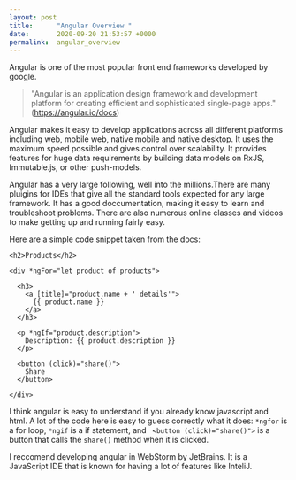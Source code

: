 ```yaml
---
layout: post
title:      "Angular Overview "
date:       2020-09-20 21:53:57 +0000
permalink:  angular_overview
---
```



Angular is one of the most popular front end frameworks developed by google.

> "Angular is an application design framework and development platform for creating efficient and sophisticated single-page apps." (https://angular.io/docs)
> 


Angular makes it easy to develop applications across all different platforms including web, mobile web, native mobile and native desktop. It uses the maximum speed possible and gives control over scalability. It provides features for huge data requirements by building data models on RxJS, Immutable.js, or other push-models.

Angular has a very large following, well into the millions.There are many pluigins for IDEs that give all the standard tools expected for any large framework. It has a good doccumentation, making it easy to learn and troubleshoot problems. There are also numerous online classes and videos to make getting up and running fairly easy. 

Here are a simple code snippet taken from the docs:


```
<h2>Products</h2>

<div *ngFor="let product of products">

  <h3>
    <a [title]="product.name + ' details'">
      {{ product.name }}
    </a>
  </h3>

  <p *ngIf="product.description">
    Description: {{ product.description }}
  </p>

  <button (click)="share()">
    Share
  </button>

</div>

```

I think angular is easy to understand if you already know javascript and html. A lot of the code here is easy to guess correctly what it does: ``` *ngfor ``` is a for loop, ``` *ngif ``` is a if statement, and ```  <button (click)="share()"> ``` is a button that calls the ``` share() ``` method when it is clicked.

I reccomend developing angular in WebStorm by JetBrains. It is a JavaScript IDE that is known for having a lot of features like InteliJ. 






